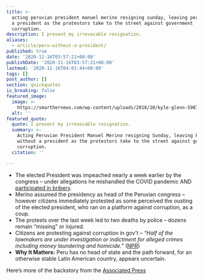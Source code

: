 ```yaml
---
title: >-
  acting peruvian president manuel merino resigning sunday, leaving peru without
  a president as the protestors take to the street against government
  corruption.
description: I present my irrevocable resignation.
aliases:
  - article/peru-without-a-president/
published: true
date: '2020-11-16T03:57:21+00:00'
publishDate: '2020-11-16T03:57:21+00:00'
lastmod: '2020-11-16T04:01:44+00:00'
tags: []
post_author: []
section: quickquotes
is_breaking: false
featured_image:
  image: >-
    https://smarthernews.com/wp-content/uploads/2018/10/kyle-glenn-598701-unsplash-min-scaled.jpg
  alt: ''
featured_quote:
  quote: I present my irrevocable resignation.
  summary: >-
    Acting Peruvian President Manuel Merino resigning Sunday, leaving Peru
    without a president as the protestors take to the street against government
    corruption.
  citation: ''

---
```

*   The elected President was impeached nearly a week earlier by the congress – under allegations he mishandled the COVID pandemic AND [participated in bribery](\"https://www.npr.org/2020/11/10/933334195/in-midst-of-pandemic-crisis-perus-legislature-impeaches-the-nations-president\").
*   Merino assumed the presidency as head of the Peruvian congress – however citizens immediately protested as some perceived the ousting of the elected president, who ran on a platform against corruption, as a coup.
*   The protests over the last week led to two deaths by police – dozens remain “missing” or injured.
*   Citizens are protesting against corruption in gov’t – _“Half of the lawmakers are under investigation or indictment for alleged crimes including money laundering and homicide.”_ ([NPR](\"https://www.npr.org/2020/11/15/935215282/perus-interim-president-resigns-after-a-tumultuous-week-of-protests\"))
*   **Why It Matters:** Peru has no head of state and the path forward, for an otherwise stable Latin American country, appears uncertain.

Here’s more of the backstory from the [Associated Press](\"https://apnews.com/article/martin-vizcarra-peru-lima-coronavirus-pandemic-latin-america-e2820e2ad346e4aff87f824fec62f675\")